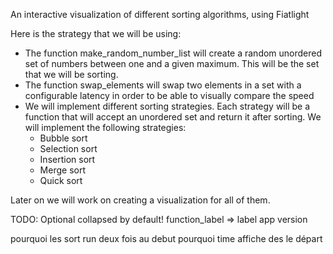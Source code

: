 An interactive visualization of different sorting algorithms, using Fiatlight

Here is the strategy that we will be using:

- The function make_random_number_list will create a random unordered set of numbers between
  one and a given maximum. This will be the set that we will be sorting.
- The function swap_elements will swap two elements in a set with a configurable latency in order
  to be able to visually compare the speed
- We will implement different sorting strategies. Each strategy will be a function that will accept an unordered set
  and return it after sorting. We will implement the following strategies:
    - Bubble sort
    - Selection sort
    - Insertion sort
    - Merge sort
    - Quick sort

Later on we will work on creating a visualization for all of them.


TODO:
  Optional collapsed by default!
  function_label => label
  app version

  pourquoi les sort run deux fois au debut
  pourquoi time affiche des le départ



